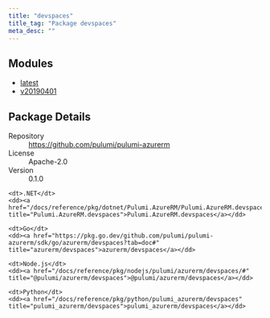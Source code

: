 ```yaml
---
title: "devspaces"
title_tag: "Package devspaces"
meta_desc: ""
---
```


<!-- WARNING: this file was generated by Pulumi Docs Generator. -->
<!-- Do not edit by hand unless you're certain you know what you are doing! -->



<h2 id="modules">Modules</h2>
<ul class="api">
    <li><a href="latest/" title="latest"><span class="symbol module"></span>latest</a></li>
    <li><a href="v20190401/" title="v20190401"><span class="symbol module"></span>v20190401</a></li>
</ul>

<h2 id="package-details">Package Details</h2>
<dl class="package-details">
	<dt>Repository</dt>
	<dd><a href="https://github.com/pulumi/pulumi-azurerm">https://github.com/pulumi/pulumi-azurerm</a></dd>
	<dt>License</dt>
	<dd>Apache-2.0</dd>
	<dt>Version</dt>
	<dd>0.1.0</dd>
</dl>



<dl class="tabular">

    <dt>.NET</dt>
    <dd><a href="/docs/reference/pkg/dotnet/Pulumi.AzureRM/Pulumi.AzureRM.devspaces.html" title="Pulumi.AzureRM.devspaces">Pulumi.AzureRM.devspaces</a></dd>

    <dt>Go</dt>
    <dd><a href="https://pkg.go.dev/github.com/pulumi/pulumi-azurerm/sdk/go/azurerm/devspaces?tab=doc#" title="azurerm/devspaces">azurerm/devspaces</a></dd>

    <dt>Node.js</dt>
    <dd><a href="/docs/reference/pkg/nodejs/pulumi/azurerm/devspaces/#" title="@pulumi/azurerm/devspaces">@pulumi/azurerm/devspaces</a></dd>

    <dt>Python</dt>
    <dd><a href="/docs/reference/pkg/python/pulumi_azurerm/devspaces" title="pulumi_azurerm/devspaces">pulumi_azurerm/devspaces</a></dd>

</dl>

